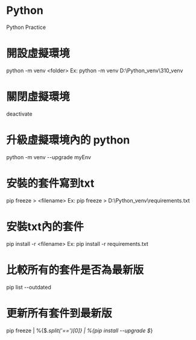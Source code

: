 # Python
Python Practice


# 開設虛擬環境
python -m venv <path>\<folder> 
Ex: python -m venv D:\Python_venv\310_venv

# 關閉虛擬環境
deactivate

# 升級虛擬環境內的 python
python -m venv --upgrade myEnv

# 安裝的套件寫到txt
pip freeze > <path>\<filename>
Ex: pip freeze > D:\Python_venv\requirements.txt

# 安裝txt內的套件
pip install -r <path>\<filename>
Ex: pip install -r requirements.txt

# 比較所有的套件是否為最新版
pip list --outdated

# 更新所有套件到最新版
pip freeze | %{$_.split('==')[0]} | %{pip install --upgrade $_}
